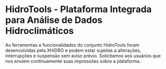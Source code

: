 # HidroTools - Plataforma Integrada para Análise de Dados Hidroclimáticos

As ferramentas e funcionalidades do conjunto HidroTools foram desenvolvidas pela XHiDRO e podem estar sujeitas a alterações, interrupções e suspensão sem aviso prévio. Solicitamos aos usuários que nos enviem continuamente suas impressões sobre a plataforma.
